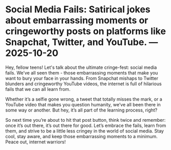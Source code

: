 # Social Media Fails: Satirical jokes about embarrassing moments or cringeworthy posts on platforms like Snapchat, Twitter, and YouTube. — 2025-10-20

Hey, fellow teens! Let's talk about the ultimate cringe-fest: social media fails. We’ve all seen them - those embarrassing moments that make you want to bury your face in your hands. From Snapchat mishaps to Twitter blunders and cringeworthy YouTube videos, the internet is full of hilarious fails that we can all learn from.

Whether it’s a selfie gone wrong, a tweet that totally misses the mark, or a YouTube video that makes you question humanity, we’ve all been there in some way or another. But hey, it’s all part of the learning process, right?

So next time you’re about to hit that post button, think twice and remember: once it’s out there, it’s out there for good. Let’s embrace the fails, learn from them, and strive to be a little less cringey in the world of social media. Stay cool, stay aware, and keep those embarrassing moments to a minimum. Peace out, internet warriors!